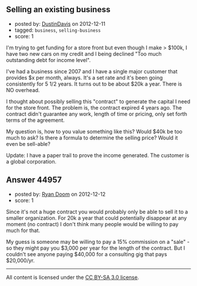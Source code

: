 ## Selling an existing business

- posted by: [DustinDavis](https://stackexchange.com/users/-1/11797-dustindavis) on 2012-12-11
- tagged: `business`, `selling-business`
- score: 1

I'm trying to get funding for a store front but even though I make > $100k, I have two new cars on my credit and I being declined "Too much outstanding debt for income level". 

I've had a business since 2007 and I have a single major customer that provides $x per month, always. It's a set rate and it's been going consistently for 5 1/2 years. It turns out to be about $20k a year. There is NO overhead. 

I thought about possibly selling this "contract" to generate the capital I need for the store front. The problem is, the contract expired 4 years ago. The contract didn't guarantee any work, length of time or pricing, only set forth terms of the agreement.

My question is, how to you value something like this? Would $40k be too much to ask? Is there a formula to determine the selling price? Would it even be sell-able?

Update: I have a paper trail to prove the income generated. The customer is a global corporation.


## Answer 44957

- posted by: [Ryan Doom](https://stackexchange.com/users/-1/5655-ryan-doom) on 2012-12-12
- score: 1

Since it's not a huge contract you would probably only be able to sell it to a smaller organization. For 20k a year that could potentially disappear at any moment (no contract) I don't think many people would be willing to pay much for that.

My guess is someone may be willing to pay a 15% commission on a "sale" - so they might pay you $3,000 per year for the length of the contract.  But I couldn't see anyone paying $40,000 for a consulting gig that pays $20,000/yr.




---

All content is licensed under the [CC BY-SA 3.0 license](https://creativecommons.org/licenses/by-sa/3.0/).
